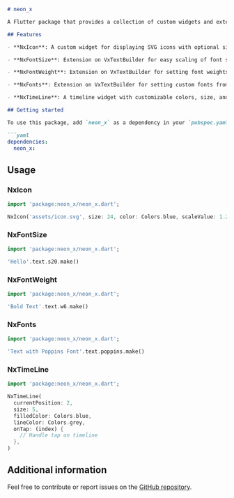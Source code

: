 ```markdown
# neon_x

A Flutter package that provides a collection of custom widgets and extensions for a neomorphic design style. This package includes custom icons, text styling options, and a timeline widget.

## Features

- **NxIcon**: A custom widget for displaying SVG icons with optional size, color, and scale.

- **NxFontSize**: Extension on VxTextBuilder for easy scaling of font sizes.

- **NxFontWeight**: Extension on VxTextBuilder for setting font weights.

- **NxFonts**: Extension on VxTextBuilder for setting custom fonts from Google Fonts.

- **NxTimeLine**: A timeline widget with customizable colors, size, and interactive taps.

## Getting started

To use this package, add `neon_x` as a dependency in your `pubspec.yaml` file.

```yaml
dependencies:
  neon_x: 
```

## Usage

### NxIcon

```dart
import 'package:neon_x/neon_x.dart';

NxIcon('assets/icon.svg', size: 24, color: Colors.blue, scaleValue: 1.2)
```

### NxFontSize

```dart
import 'package:neon_x/neon_x.dart';

'Hello'.text.s20.make()
```

### NxFontWeight

```dart
import 'package:neon_x/neon_x.dart';

'Bold Text'.text.w6.make()
```

### NxFonts

```dart
import 'package:neon_x/neon_x.dart';

'Text with Poppins Font'.text.poppins.make()
```

### NxTimeLine

```dart
import 'package:neon_x/neon_x.dart';

NxTimeLine(
  currentPosition: 2,
  size: 5,
  filledColor: Colors.blue,
  lineColor: Colors.grey,
  onTap: (index) {
    // Handle tap on timeline
  },
)
```

## Additional information

<!-- For more information, check the [example](https://github.com/ShivangSrivastava/neon_x) folder.  -->
Feel free to contribute or report issues on the [GitHub repository](https://github.com/ShivangSrivastava/neon_x).
```


